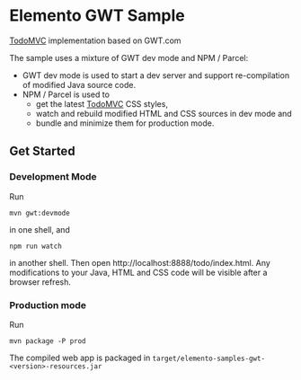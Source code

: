 # Elemento GWT Sample

[TodoMVC](http://todomvc.com/) implementation based on GWT.com 

The sample uses a mixture of GWT dev mode and NPM / Parcel: 

- GWT dev mode is used to start a dev server and support re-compilation of modified Java source code.
- NPM / Parcel is used to 
  - get the latest [TodoMVC](https://www.npmjs.com/package/todomvc-app-css) CSS styles,
  - watch and rebuild modified HTML and CSS sources in dev mode and
  - bundle and minimize them for production mode.

## Get Started

### Development Mode

Run 

```shell
mvn gwt:devmode
```

in one shell, and

```shell
npm run watch
```

in another shell. Then open http://localhost:8888/todo/index.html. Any modifications to your Java, HTML and CSS code will be visible after a browser refresh.  

### Production mode

Run 

```shell
mvn package -P prod
```

The compiled web app is packaged in `target/elemento-samples-gwt-<version>-resources.jar`
